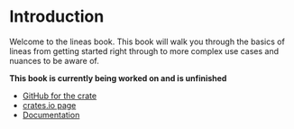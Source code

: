 # Introduction

Welcome to the lineas book. This book will walk you through the basics of lineas from getting started right through to more complex use cases and nuances to be aware of.

**This book is currently being worked on and is unfinished**

- [GitHub for the crate](https://github.com/RosiePuddles/lineas)
- [crates.io page](https://crates.io/crates/lineas)
- [Documentation](https://docs.rs/lineas/latest)
